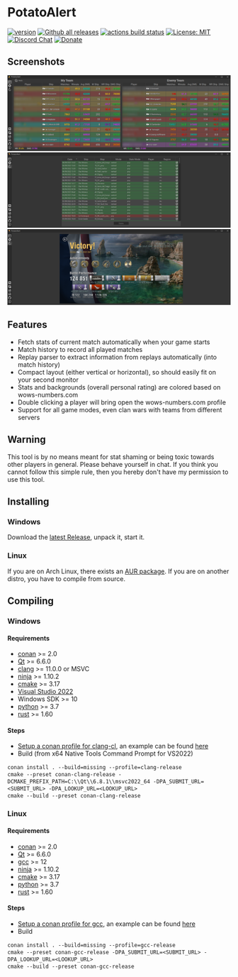 # PotatoAlert

[![version](https://img.shields.io/github/v/release/razaqq/PotatoAlert.svg?style=flat-square)](https://github.com/razaqq/PotatoAlert/releases)
[![Github all releases](https://img.shields.io/github/downloads/razaqq/PotatoAlert/total.svg?style=flat-square)](https://github.com/razaqq/PotatoAlert/releases)
[![actions build status](https://img.shields.io/github/actions/workflow/status/razaqq/potatoalert/build.yaml?label=actions&logo=github&style=flat-square)](https://github.com/razaqq/PotatoAlert/actions/workflows/build.yaml)
[![License: MIT](https://img.shields.io/badge/License-MIT-yellow.svg?style=flat-square)](https://opensource.org/licenses/MIT)
[![Discord Chat](https://img.shields.io/discord/711953820745203815.svg?&logo=discord&logoColor=ffffff&style=flat-square)](https://discord.gg/Ut8t8PA)
[![Donate](https://img.shields.io/badge/Donate-PayPal-blue.svg?&logo=paypal&style=flat-square)](https://paypal.me/potatoalert)

## Screenshots

![default](.github/screen1.png)
![default](.github/screen2.png)
![default](.github/screen3.png)

## Features

- Fetch stats of current match automatically when your game starts
- Match history to record all played matches
- Replay parser to extract information from replays automatically (into match history)
- Compact layout (either vertical or horizontal), so should easily fit on your second monitor
- Stats and backgrounds (overall personal rating) are colored based on wows-numbers.com
- Double clicking a player will bring open the wows-numbers.com profile
- Support for all game modes, even clan wars with teams from different servers

## Warning

This tool is by no means meant for stat shaming or being toxic towards other players in general.
Please behave yourself in chat.
If you think you cannot follow this simple rule, then you hereby don't have my permission to use this tool.

## Installing

### Windows

Download the [latest Release](https://github.com/razaqq/PotatoAlert/releases/latest), unpack it, start it.

### Linux

If you are on Arch Linux, there exists an [AUR package](https://aur.archlinux.org/packages/potatoalert). If you are on another distro, you have to compile from source.

## Compiling

### Windows

#### Requirements

- [conan](https://conan.io/) >= 2.0
- [Qt](https://www.qt.io/) >= 6.6.0
- [clang](https://clang.llvm.org/) >= 11.0.0 or MSVC
- [ninja](https://ninja-build.org/) >= 1.10.2
- [cmake](https://cmake.org/) >= 3.17
- [Visual Studio 2022](https://visualstudio.microsoft.com)
- Windows SDK >= 10
- [python](https://www.python.org/) >= 3.7
- [rust](https://www.rust-lang.org/) >= 1.60

#### Steps

- [Setup a conan profile for clang-cl](https://docs.conan.io/2/reference/config_files/profiles.html), an example can be found [here](.github/conan/profiles/windows-clang-cl)
- Build (from x64 Native Tools Command Prompt for VS2022)

```console
conan install . --build=missing --profile=clang-release
cmake --preset conan-clang-release -DCMAKE_PREFIX_PATH=C:\\Qt\\6.8.1\\msvc2022_64 -DPA_SUBMIT_URL=<SUBMIT_URL> -DPA_LOOKUP_URL=<LOOKUP_URL>
cmake --build --preset conan-clang-release
```

### Linux

#### Requirements

- [conan](https://conan.io/) >= 2.0
- [Qt](https://www.qt.io/) >= 6.6.0
- [gcc](https://clang.llvm.org/) >= 12
- [ninja](https://ninja-build.org/) >= 1.10.2
- [cmake](https://cmake.org/) >= 3.17
- [python](https://www.python.org/) >= 3.7
- [rust](https://www.rust-lang.org/) >= 1.60

#### Steps

- [Setup a conan profile for gcc](https://docs.conan.io/2/reference/config_files/profiles.html), an example can be found [here](.github/conan/profiles/linux-gcc)
- Build
```console
conan install . --build=missing --profile=gcc-release
cmake --preset conan-gcc-release -DPA_SUBMIT_URL=<SUBMIT_URL> -DPA_LOOKUP_URL=<LOOKUP_URL>
cmake --build --preset conan-gcc-release
```
